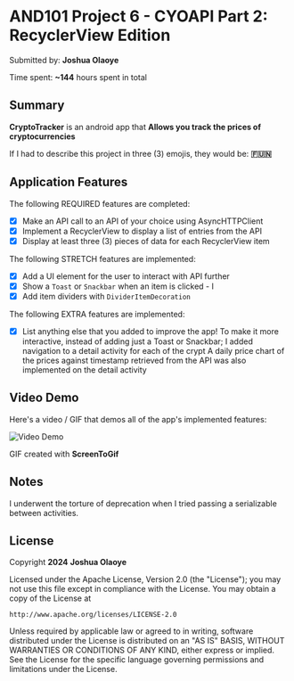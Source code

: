 <!-- (This is a comment) INSTRUCTIONS: Go through this page and fill out any **bolded** entries with their correct values.-->

# AND101 Project 6 - CYOAPI Part 2: RecyclerView Edition

Submitted by: **Joshua Olaoye**

Time spent: **~144** hours spent in total

## Summary

**CryptoTracker** is an android app that **Allows you track the prices of cryptocurrencies**

If I had to describe this project in three (3) emojis, they would be: **🇫🇺🇳**

## Application Features

<!-- (This is a comment) Please be sure to change the [ ] to [x] for any features you completed.  If a feature is not checked [x], you might miss the points for that item! -->

The following REQUIRED features are completed:

- [x] Make an API call to an API of your choice using AsyncHTTPClient
- [x] Implement a RecyclerView to display a list of entries from the API
- [x] Display at least three (3) pieces of data for each RecyclerView item

The following STRETCH features are implemented:

- [x] Add a UI element for the user to interact with API further
- [x] Show a `Toast` or `Snackbar` when an item is clicked - I 
- [x] Add item dividers with `DividerItemDecoration`

The following EXTRA features are implemented:

- [x] List anything else that you added to improve the app!
To make it more interactive, instead of adding just a Toast or Snackbar; I added navigation to a detail activity for each of the crypt
A daily price chart of the prices against timestamp retrieved from the API was also implemented on the detail activity

## Video Demo

Here's a video / GIF that demos all of the app's implemented features:

<img src='https://i.imgur.com/wPaWVdW.gif' title='Video Demo' width='' alt='Video Demo' />

GIF created with **ScreenToGif**

<!-- Recommended tools:
- [Kap](https://getkap.co/) for macOS
- [ScreenToGif](https://www.screentogif.com/) for Windows
- [peek](https://github.com/phw/peek) for Linux. -->

## Notes

I underwent the torture of deprecation when I tried passing a serializable between activities.

## License

Copyright **2024** **Joshua Olaoye**

Licensed under the Apache License, Version 2.0 (the "License");
you may not use this file except in compliance with the License.
You may obtain a copy of the License at

    http://www.apache.org/licenses/LICENSE-2.0

Unless required by applicable law or agreed to in writing, software
distributed under the License is distributed on an "AS IS" BASIS,
WITHOUT WARRANTIES OR CONDITIONS OF ANY KIND, either express or implied.
See the License for the specific language governing permissions and
limitations under the License.
